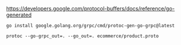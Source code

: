 https://developers.google.com/protocol-buffers/docs/reference/go-generated

`go install google.golang.org/grpc/cmd/protoc-gen-go-grpc@latest`

`protoc --go-grpc_out=. --go_out=. ecommerce/product.proto`
